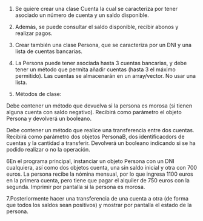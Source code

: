 1. Se quiere crear una clase Cuenta la cual se caracteriza por tener asociado un número de cuenta y un saldo disponible.

2. Además, se puede consultar el saldo disponible, recibir abonos y realizar pagos.

3. Crear también una clase Persona, que se caracteriza por un DNI y una lista de cuentas bancarias.

4. La Persona puede tener asociada hasta 3 cuentas bancarias, y debe tener un método que permita añadir cuentas (hasta 3 el máximo permitido). Las cuentas se almacenarán en un array/vector. No usar una lista.

5. Métodos de clase:

Debe contener un método que devuelva si la persona es morosa (si tienen alguna cuenta con saldo negativo). Recibirá como parámetro el objeto Persona y devolverá un booleano.

Debe contener un método que realice una transferencia entre dos cuentas. Recibirá como parámetro dos objetos PersonaB, dos identificacdors de cuentas y la cantidad a transferir. Devolverá un booleano indicando si se ha podido realizar o no la operación.

6En el programa principal, instanciar un objeto Persona con un DNI cualquiera, así como dos objetos cuenta, una sin saldo inicial y otra con 700 euros. La persona recibe la nómina mensual, por lo que ingresa 1100 euros en la primera cuenta, pero tiene que pagar el alquiler de 750 euros con la segunda. Imprimir por pantalla si la persona es morosa.

7.Posteriormente hacer una transferencia de una cuenta a otra (de forma que todos los saldos sean positivos) y mostrar por pantalla el estado de la persona.
